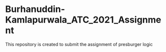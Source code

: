 # Burhanuddin-Kamlapurwala_ATC_2021_Assignment
This repository is created to submit the assignment of presburger logic
